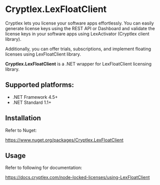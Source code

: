 # Cryptlex.LexFloatClient

Cryptlex lets you license your software apps effortlessly. You can easily generate license keys using the REST API or Dashboard and validate the license keys in your software apps using LexActivator (Cryptlex client library).

Additionally, you can offer trials, subscriptions, and implement floating licenses using LexFloatClient library.

**Cryptlex.LexFloatClient** is a .NET wrapper for LexFloatClient licensing library.

## Supported platforms:
- .NET Framework 4.5+
- .NET Standard 1.1+

## Installation

Refer to Nuget:

https://www.nuget.org/packages/Cryptlex.LexFloatClient


## Usage

Refer to following for documentation:

https://docs.cryptlex.com/node-locked-licenses/using-LexFloatClient
